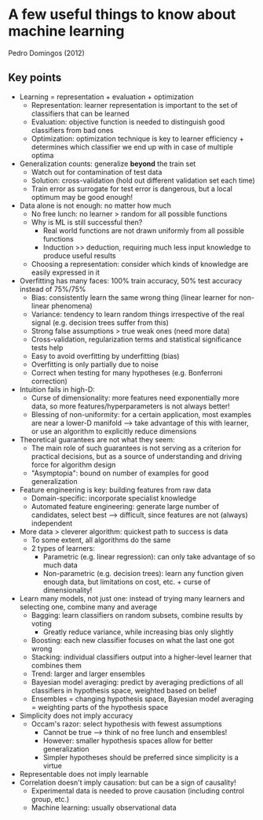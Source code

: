 # A few useful things to know about machine learning
Pedro Domingos (2012)

## Key points
- Learning = representation + evaluation + optimization
    - Representation: learner representation is important to the set of classifiers that can be learned
    - Evaluation: objective function is needed to distinguish good classifiers from bad ones
    - Optimization: optimization technique is key to learner efficiency + determines which classifier we end up with in case of multiple optima
- Generalization counts: generalize **beyond** the train set
    - Watch out for contamination of test data
    - Solution: cross-validation (hold out different validation set each time)
    - Train error as surrogate for test error is dangerous, but a local optimum may be good enough!
- Data alone is not enough: no matter how much
    - No free lunch: no learner > random for all possible functions
    - Why is ML is still successful then?
        - Real world functions are not drawn uniformly from all possible functions
        - Induction >> deduction, requiring much less input knowledge to produce useful results
    - Choosing a representation: consider which kinds of knowledge are easily expressed in it
- Overfitting has many faces: 100% train accuracy, 50% test accuracy instead of 75%/75%
    - Bias: consistently learn the same wrong thing (linear learner for non-linear phenomena)
    - Variance: tendency to learn random things irrespective of the real signal (e.g. decision trees suffer from this)
    - Strong false assumptions > true weak ones (need more data)
    - Cross-validation, regularization terms and statistical significance tests help
    - Easy to avoid overfitting by underfitting (bias)
    - Overfitting is only partially due to noise
    - Correct when testing for many hypotheses (e.g. Bonferroni correction)
- Intuition fails in high-D:
    - Curse of dimensionality: more features need exponentially more data, so more features/hyperparameters is not always better!
    - Blessing of non-uniformity: for a certain application, most examples are near a lower-D manifold --> take advantage of this with learner, or use an algorithm to explicitly reduce dimensions
- Theoretical guarantees are not what they seem:
    - The main role of such guarantees is not serving as a criterion for practical decisions, but as a source of understanding and driving force for algorithm design
    - "Asymptopia": bound on number of examples for good generalization
- Feature engineering is key: building features from raw data
    - Domain-specific: incorporate specialist knowledge
    - Automated feature engineering: generate large number of candidates, select best --> difficult, since features are not (always) independent
- More data > cleverer algorithm: quickest path to success is data
    - To some extent, all algorithms do the same
    - 2 types of learners:
        - Parametric (e.g. linear regression): can only take advantage of so much data
        - Non-parametric (e.g. decision trees): learn any function given enough data, but limitations on cost, etc. + curse of dimensionality!
- Learn many models, not just one: instead of trying many learners and selecting one, combine many and average
    - Bagging: learn classifiers on random subsets, combine results by voting
        - Greatly reduce variance, while increasing bias only slightly
    - Boosting: each new classifier focuses on what the last one got wrong
    - Stacking: individual classifiers output into a higher-level learner that combines them
    - Trend: larger and larger ensembles
    - Bayesian model averaging: predict by averaging predictions of all classifiers in hypothesis space, weighted based on belief
    - Ensembles = changing hypothesis space, Bayesian model averaging = weighting parts of the hypothesis space
- Simplicity does not imply accuracy
    - Occam's razor: select hypothesis with fewest assumptions
        - Cannot be true --> think of no free lunch and ensembles!
        - However: smaller hypothesis spaces allow for better generalization
        - Simpler hypotheses should be preferred since simplicity is a virtue
- Representable does not imply learnable
- Correlation doesn't imply causation: but can be a sign of causality!
    - Experimental data is needed to prove causation (including control group, etc.)
    - Machine learning: usually observational data
